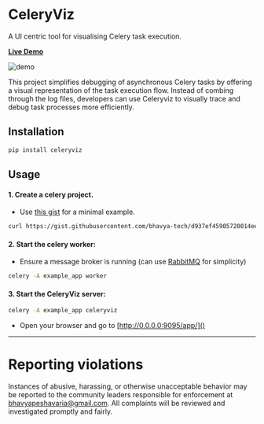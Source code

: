 CeleryViz
=========

A UI centric tool for visualising Celery task execution.

[**Live Demo**](https://bhavya-tech.github.io/celeryviz_demo/)

![demo](https://github.com/user-attachments/assets/67d1b4a3-653a-43da-8028-a8437424f70a)


This project simplifies debugging of asynchronous Celery tasks by offering a visual representation of the task execution flow. Instead of combing through the log files, developers can use Celeryviz to visually trace and debug task processes more efficiently.

## Installation

```bash
pip install celeryviz
```

## Usage

#### 1. Create a celery project.
  - Use [this gist](https://gist.github.com/bhavya-tech/d937ef45905720014ee12fe332352966) for a minimal example.

```bash
curl https://gist.githubusercontent.com/bhavya-tech/d937ef45905720014ee12fe332352966/raw/0afac784adfb6b407fa83ce4b19e6f3cab4d80d9/example_app.py -o example_app.py
```

#### 2. Start the celery worker:

  - Ensure a message broker is running (can use [RabbitMQ](https://www.rabbitmq.com/docs/download) for simplicity)

```bash
celery -A example_app worker
```

#### 3. Start the CeleryViz server:

```bash
celery -A example_app celeryviz
```

  -  Open your browser and go to [http://0.0.0.0:9095/app/]()

---

# Reporting violations

Instances of abusive, harassing, or otherwise unacceptable behavior may be reported to the community leaders responsible for enforcement at [bhavyapeshavaria@gmail.com](mailto:bhavyapeshavaria@gmail.com). All complaints will be reviewed and investigated promptly and fairly.